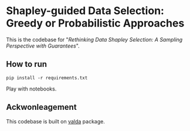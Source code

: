 # Shapley-guided Data Selection: Greedy or Probabilistic Approaches

This is the codebase for "_Rethinking Data Shapley Selection: A Sampling
Perspective with Guarantees_".

## How to run

```setup
pip install -r requirements.txt
```

Play with notebooks.

<!-- This repository is the official implementation of [My Paper Title](https://arxiv.org/abs/2030.12345). -->

<!-- >📋  Optional: include a graphic explaining your approach/main result, bibtex entry, link to demos, blog posts and tutorials

## Requirements

To install requirements:

```setup
pip install -r requirements.txt
```

>📋  Describe how to set up the environment, e.g. pip/conda/docker commands, download datasets, etc...

## Run Experiments

## Results

Our model achieves the following performance on :

### [Image Classification on ImageNet](https://paperswithcode.com/sota/image-classification-on-imagenet)

| Model name         | Top 1 Accuracy  | Top 5 Accuracy |
| ------------------ |---------------- | -------------- |
| My awesome model   |     85%         |      95%       |

>📋  Include a table of results from your paper, and link back to the leaderboard for clarity and context. If your main result is a figure, include that figure and link to the command or notebook to reproduce it. 


## Contributing

>📋  Pick a licence and describe how to contribute to your code repository.  -->

## Ackwonleagement

This codebase is built on [valda](https://github.com/uvanlp/valda) package.
